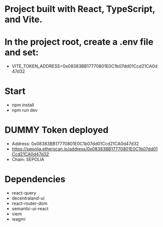 #  Project built with React, TypeScript, and Vite.

# In the project root, create a .env file and set:
- VITE_TOKEN_ADDRESS=0x08383BB17770801E0C1b07dd01Ccd21CA0d47d32

# Start
- npm install
- npm run dev

# DUMMY Token deployed
- Address: 0x08383BB17770801E0C1b07dd01Ccd21CA0d47d32
- https://sepolia.etherscan.io/address/0x08383BB17770801E0C1b07dd01Ccd21CA0d47d32
- Chain: SEPOLIA

# Dependencies
- react-query
- decentraland-ui
- react-router-dom
- semantic-ui-react
- viem
- wagmi


